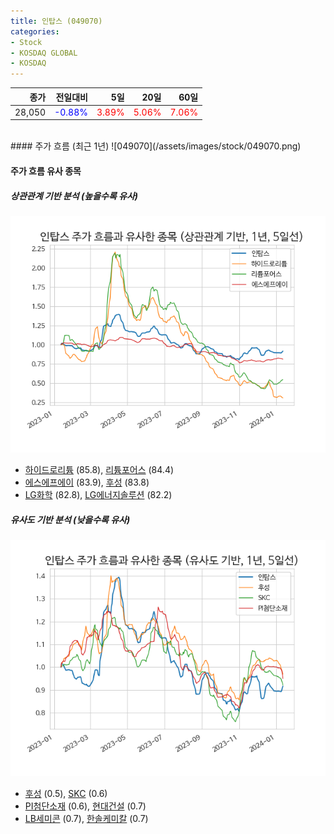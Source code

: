 ```yaml
---
title: 인탑스 (049070)
categories:
- Stock
- KOSDAQ GLOBAL
- KOSDAQ
---
```


|종가|전일대비|5일|20일|60일|
|---:|-------:|--:|---:|---:|
|28,050|<span style="color: blue">-0.88%</span>|<span style="color: red">3.89%</span>|<span style="color: red">5.06%</span>|<span style="color: red">7.06%</span>|

<!-- more -->
<br>
#### 주가 흐름 (최근 1년)
![049070](/assets/images/stock/049070.png)


#### 주가 흐름 유사 종목


##### 상관관계 기반 분석 (높을수록 유사)
![049070](/assets/images/stock/049070_corr.png)
- [하이드로리튬](/101670/) (85.8), [리튬포어스](/073570/) (84.4)
- [에스에프에이](/056190/) (83.9), [후성](/093370/) (83.8)
- [LG화학](/051910/) (82.8), [LG에너지솔루션](/373220/) (82.2)


##### 유사도 기반 분석 (낮을수록 유사)	
![049070](/assets/images/stock/049070_sim.png)
- [후성](/093370/) (0.5), [SKC](/011790/) (0.6)
- [PI첨단소재](/178920/) (0.6), [현대건설](/000720/) (0.7)
- [LB세미콘](/061970/) (0.7), [한솔케미칼](/014680/) (0.7)